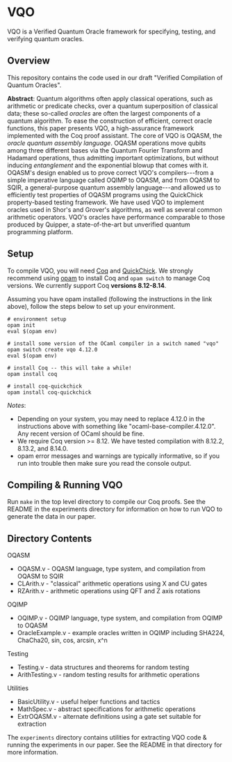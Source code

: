 # VQO

VQO is a Verified Quantum Oracle framework for specifying, testing, and verifying quantum oracles.

## Overview

This repository contains the code used in our draft "Verified Compilation of Quantum Oracles".

**Abstract**: Quantum algorithms often apply classical operations, such as arithmetic or predicate checks, over a quantum superposition of classical data; these so-called *oracles* are often the largest components of a quantum algorithm. To ease the construction of efficient, correct oracle functions, this paper presents VQO, a high-assurance framework implemented with the Coq proof assistant. The core of VQO is OQASM, the *oracle quantum assembly language*. OQASM operations move qubits among three different bases via the Quantum Fourier Transform and Hadamard operations, thus admitting important optimizations, but without inducing *entanglement* and the exponential blowup that comes with it. OQASM's design enabled us to prove correct VQO's compilers---from a simple imperative language called OQIMP to OQASM, and from OQASM to SQIR, a general-purpose quantum assembly language---and allowed us to efficiently test properties of OQASM programs using the QuickChick property-based testing framework.  We have used VQO to implement oracles used in Shor's and Grover's algorithms, as well as several common arithmetic operators. VQO's oracles have performance comparable to those produced by Quipper, a state-of-the-art but unverified quantum programming platform.

## Setup

To compile VQO, you will need [Coq](https://coq.inria.fr/) and [QuickChick](https://github.com/QuickChick/QuickChick). We strongly recommend using [opam](https://opam.ocaml.org/doc/Install.html) to install Coq and `opam switch` to manage Coq versions.  We currently support Coq **versions 8.12-8.14**.

Assuming you have opam installed (following the instructions in the link above), follow the steps below to set up your environment.
```
# environment setup
opam init
eval $(opam env)

# install some version of the OCaml compiler in a switch named "vqo"
opam switch create vqo 4.12.0
eval $(opam env)

# install Coq -- this will take a while!
opam install coq

# install coq-quickchick
opam install coq-quickchick
```

*Notes*:
* Depending on your system, you may need to replace 4.12.0 in the instructions above with something like "ocaml-base-compiler.4.12.0". Any recent version of OCaml should be fine. 
* We require Coq version >= 8.12. We have tested compilation with 8.12.2, 8.13.2, and 8.14.0.
* opam error messages and warnings are typically informative, so if you run into trouble then make sure you read the console output.

## Compiling & Running VQO

Run `make` in the top level directory to compile our Coq proofs. See the README in the experiments directory for information on how to run VQO to generate the data in our paper.

## Directory Contents

OQASM
* OQASM.v - OQASM language, type system, and compilation from OQASM to SQIR
* CLArith.v - "classical" arithmetic operations using X and CU gates
* RZArith.v - arithmetic operations using QFT and Z axis rotations

OQIMP
* OQIMP.v - OQIMP language, type system, and compilation from OQIMP to OQASM
* OracleExample.v - example oracles written in OQIMP including SHA224, ChaCha20, sin, cos, arcsin, x^n

Testing
* Testing.v - data structures and theorems for random testing
* ArithTesting.v - random testing results for arithmetic operations

Utilities
* BasicUtility.v - useful helper functions and tactics
* MathSpec.v - abstract specifications for arithmetic operations
* ExtrOQASM.v - alternate definitions using a gate set suitable for extraction 

The `experiments` directory contains utilities for extracting VQO code & running the experiments in our paper. See the README in that directory for more information.
